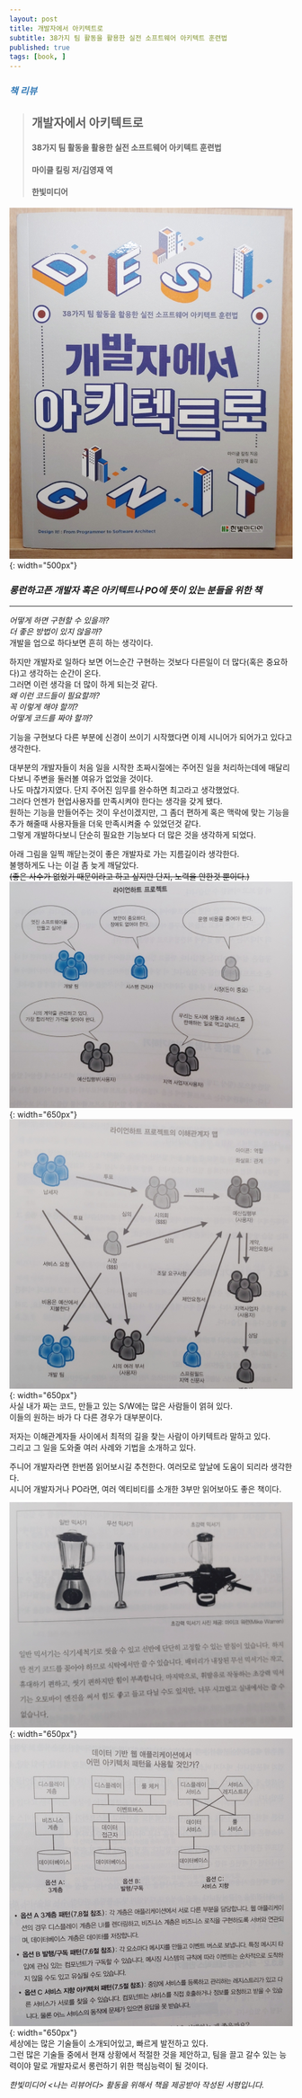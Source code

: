 ```yaml
---
layout: post
title: 개발자에서 아키텍트로
subtitle: 38가지 팀 활동을 활용한 실전 소프트웨어 아키텍트 훈련법
published: true
tags: [book, ]
---
```


### <span style="color:#337ab7;">***책 리뷰***</span>
>## **개발자에서 아키텍트로**
>#### 38가지 팀 활동을 활용한 실전 소프트웨어 아키텍트 훈련법
>#### 마이클 킬링 저/김영재 역   
>#### 한빛미디어  

![개발자에서 아키텍트로](../../img/2021-06-19-개발자에서%20아키텍트로/cover.jpg){: width="500px"}
### ***롱런하고픈 개발자 혹은 아키텍트나 PO에 뜻이 있는 분들을 위한 책***

---


_어떻게 하면 구현할 수 있을까?_  
_더 좋은 방법이 있지 않을까?_  
개발을 업으로 하다보면 흔히 하는 생각이다.

하지만 개발자로 일하다 보면 어느순간 구현하는 것보다 다른일이 더 많다(혹은 중요하다)고 생각하는 순간이 온다.  
그러면 이런 생각을 더 많이 하게 되는것 같다.  
_왜 이런 코드들이 필요할까?_  
_꼭 이렇게 해야 할끼?_   
_어떻게 코드를 짜야 할까?_  

기능을 구현보다 다른 부분에 신경이 쓰이기 시작했다면 이제 시니어가 되어가고 있다고 생각한다.  

대부분의 개발자들이 처음 일을 시작한 초짜시절에는 주어진 일을 처리하는데에 매달리다보니 주변을 둘러볼 여유가 없었을 것이다.  
나도 마찮가지였다. 단지 주어진 임무를 완수하면 최고라고 생각했었다.  
그러다 언젠가 현업사용자를 만족시켜야 한다는 생각을 갖게 됐다.  
원하는 기능을 만들어주는 것이 우선이겠지만, 그 좀더 편하게 혹은 맥락에 맞는 기능을 추가 해줄때 사용자들을 더욱 만족시켜줄 수 있었던것 같다.  
그렇게 개발하다보니 단순히 필요한 기능보다 더 많은 것을 생각하게 되었다.  

아래 그림을 일찍 깨닫는것이 좋은 개발자로 가는 지름길이라 생각한다.  
불행하게도 나는 이걸 좀 늦게 깨달았다.  
~~(좋은 사수가 없었기 때문이라고 하고 싶지만 단지, 노력을 안한것 뿐이다.)~~ 
![](../../img/2021-06-19-개발자에서%20아키텍트로/1.jpg){: width="650px"}  
![](../../img/2021-06-19-개발자에서%20아키텍트로/2.jpg){: width="650px"}   
사실 내가 짜는 코드, 만들고 있는 S/W에는 많은 사람들이 얽혀 있다.  
이들의 원하는 바가 다 다른 경우가 대부분이다.  

저자는 이해관계자들 사이에서 최적의 길을 찾는 사람이 아키텍트라 말하고 있다.  
그리고 그 일을 도와줄 여러 사례와 기법을 소개하고 있다.  

주니어 개발자라면 한번쯤 읽어보시길 추천한다. 여러모로 앞날에 도움이 되리라 생각한다.   
시니어 개발자거나 PO라면, 여러 엑티비티를 소개한 3부만 읽어보아도 좋은 책이다.  

![](../../img/2021-06-19-개발자에서%20아키텍트로/3.jpg){: width="650px"}  
![](../../img/2021-06-19-개발자에서%20아키텍트로/4.jpg){: width="650px"}  
세상에는 많은 기술들이 소개되어있고, 빠르게 발전하고 있다.  
그런 많은 기술들 중에서 현재 상황에서 적절한 것을 제안하고, 팀을 끌고 갈수 있는 능력이야 말로 개발자로서 롱런하기 위한 핵심능력이 될 것이다.

*한빛미디어 \<나는 리뷰어다\> 활동을 위해서 책을 제공받아 작성된 서평입니다.*  

